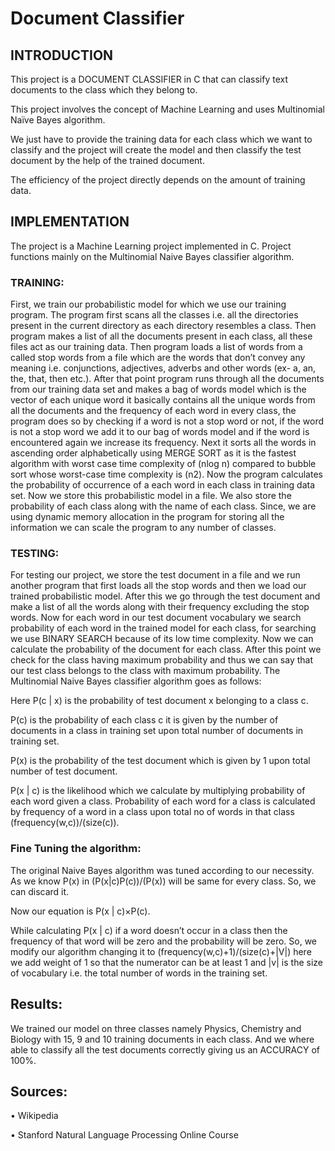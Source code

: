 # Document Classifier

## INTRODUCTION

  This project is a DOCUMENT CLASSIFIER in C that can classify text documents to the class which they belong to.
  
This project involves the concept of Machine Learning and uses Multinomial Naïve Bayes algorithm.
  
We just have to provide the training data for each class which we want to classify and the project will create the model and then classify the test document by the help of the trained document.
  
The efficiency of the project directly depends on the amount of training data.
	  

## IMPLEMENTATION

The project is a Machine Learning project implemented in C. Project functions mainly on the Multinomial Naive Bayes classifier algorithm.

### TRAINING:

First, we train our probabilistic model for which we use our training program.
The program first scans all the classes i.e. all the directories present in the current directory as each directory resembles a class. Then program makes a list of all the documents present in each class, all these files act as our training data. Then program loads a list of words from a called stop words from a file which are the words that don’t convey any meaning i.e. conjunctions, adjectives, adverbs and other words (ex- a, an, the, that, then etc.). After that point program runs through all the documents from our training data set and makes a bag of words model which is the vector of each unique word it basically contains all the unique words from all the documents and the frequency of each word in every class, the program does so by checking if a word is not a stop word or not, if the word is not a stop word we add it to our bag of words model and if the word is encountered again we increase its frequency. Next it sorts all the words in ascending order alphabetically using MERGE SORT as it is the fastest algorithm with worst case time complexity of (nlog n) compared to bubble sort whose worst-case time complexity is (n2). Now the program calculates the probability of occurrence of a each word in each class in training data set. Now we store this probabilistic model in a file. We also store the probability of each class along with the name of each class. Since, we are using dynamic memory allocation in the program for storing all the information we can scale the program to any number of classes.

### TESTING:

For testing our project, we store the test document in a file and we run another program that first loads all the stop words and then we load our trained probabilistic model. After this we go through the test document and make a list of all the words along with their frequency excluding the stop words.
Now for each word in our test document vocabulary we search probability of each word in the trained model for each class, for searching we use BINARY SEARCH because of its low time complexity. Now we can calculate the probability of the document for each class. After this point we check for the class having maximum probability and thus we can say that our test class belongs to the class with maximum probability.
The Multinomial Naive Bayes classifier algorithm goes as follows:
 
Here P(c | x) is the probability of test document x belonging to a class c.

P(c) is the probability of each class c it is given by the number of documents in a class in training set upon total number of documents in training set.

P(x) is the probability of the test document which is given by 1 upon total number of test document.

P(x | c) is the likelihood which we calculate by multiplying probability of each word given a class. Probability of each word for a class is calculated by frequency of a word in a class upon total no of words in that class (frequency(w,c))/(size(c)).

### Fine Tuning the algorithm:

The original Naive Bayes algorithm was tuned according to our necessity.
As we know P(x) in  (P(x|c)P(c))/(P(x))   will be same for every class. So, we can discard it.

Now our equation is P(x | c)×P(c).

While calculating P(x | c) if a word doesn’t occur in a class then the frequency of that word will be zero and the probability will be zero.
So, we modify our algorithm changing it to (frequency(w,c)+1)/(size(c)+|V|) here we add weight of 1 so that the numerator can be at least 1 and |v| is the size of vocabulary i.e. the total number of words in the training set.

## Results:

We trained our model on three classes namely Physics, Chemistry and Biology with 15, 9 and 10 training documents in each class.
And we where able to classify all the test documents correctly giving us an ACCURACY of 100%.

## Sources:

•	Wikipedia

•	Stanford Natural Language Processing Online Course


